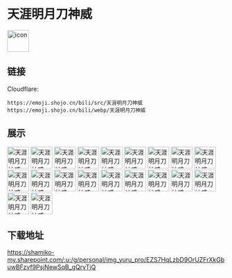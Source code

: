 # 天涯明月刀神威
<img src="https://emoji.shojo.cn/bili/src/天涯明月刀神威/icon.png" width="50" height="50" alt="icon">

## 链接
Cloudflare:
```
https://emoji.shojo.cn/bili/src/天涯明月刀神威
https://emoji.shojo.cn/bili/webp/天涯明月刀神威
```
## 展示
<img src="https://emoji.shojo.cn/bili/src/天涯明月刀神威/天涯明月刀神威-比心.png" width="50" height="50" alt="天涯明月刀神威-比心">
<img src="https://emoji.shojo.cn/bili/src/天涯明月刀神威/天涯明月刀神威-吃瓜.png" width="50" height="50" alt="天涯明月刀神威-吃瓜">
<img src="https://emoji.shojo.cn/bili/src/天涯明月刀神威/天涯明月刀神威-冲鸭.png" width="50" height="50" alt="天涯明月刀神威-冲鸭">
<img src="https://emoji.shojo.cn/bili/src/天涯明月刀神威/天涯明月刀神威-得意.png" width="50" height="50" alt="天涯明月刀神威-得意">
<img src="https://emoji.shojo.cn/bili/src/天涯明月刀神威/天涯明月刀神威-滴汗.png" width="50" height="50" alt="天涯明月刀神威-滴汗">
<img src="https://emoji.shojo.cn/bili/src/天涯明月刀神威/天涯明月刀神威-飞了.png" width="50" height="50" alt="天涯明月刀神威-飞了">
<img src="https://emoji.shojo.cn/bili/src/天涯明月刀神威/天涯明月刀神威-干杯.png" width="50" height="50" alt="天涯明月刀神威-干杯">
<img src="https://emoji.shojo.cn/bili/src/天涯明月刀神威/天涯明月刀神威-击掌.png" width="50" height="50" alt="天涯明月刀神威-击掌">
<img src="https://emoji.shojo.cn/bili/src/天涯明月刀神威/天涯明月刀神威-锦鲤光环.png" width="50" height="50" alt="天涯明月刀神威-锦鲤光环">
<img src="https://emoji.shojo.cn/bili/src/天涯明月刀神威/天涯明月刀神威-氪.png" width="50" height="50" alt="天涯明月刀神威-氪">
<img src="https://emoji.shojo.cn/bili/src/天涯明月刀神威/天涯明月刀神威-麻了.png" width="50" height="50" alt="天涯明月刀神威-麻了">
<img src="https://emoji.shojo.cn/bili/src/天涯明月刀神威/天涯明月刀神威-破防.png" width="50" height="50" alt="天涯明月刀神威-破防">
<img src="https://emoji.shojo.cn/bili/src/天涯明月刀神威/天涯明月刀神威-闪亮登场.png" width="50" height="50" alt="天涯明月刀神威-闪亮登场">
<img src="https://emoji.shojo.cn/bili/src/天涯明月刀神威/天涯明月刀神威-上班.png" width="50" height="50" alt="天涯明月刀神威-上班">
<img src="https://emoji.shojo.cn/bili/src/天涯明月刀神威/天涯明月刀神威-生气.png" width="50" height="50" alt="天涯明月刀神威-生气">
<img src="https://emoji.shojo.cn/bili/src/天涯明月刀神威/天涯明月刀神威-酸.png" width="50" height="50" alt="天涯明月刀神威-酸">
<img src="https://emoji.shojo.cn/bili/src/天涯明月刀神威/天涯明月刀神威-天下第一.png" width="50" height="50" alt="天涯明月刀神威-天下第一">
<img src="https://emoji.shojo.cn/bili/src/天涯明月刀神威/天涯明月刀神威-问号.png" width="50" height="50" alt="天涯明月刀神威-问号">
<img src="https://emoji.shojo.cn/bili/src/天涯明月刀神威/天涯明月刀神威-羡慕.png" width="50" height="50" alt="天涯明月刀神威-羡慕">
<img src="https://emoji.shojo.cn/bili/src/天涯明月刀神威/天涯明月刀神威-赞.png" width="50" height="50" alt="天涯明月刀神威-赞">

## 下载地址

https://shamiko-my.sharepoint.com/:u:/g/personal/img_yuru_pro/EZS7HqLzbD9OrUZFrXkGbuwBFzvf9PsjNewSqB_gQrvTjQ